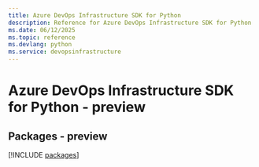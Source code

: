 ```yaml
---
title: Azure DevOps Infrastructure SDK for Python
description: Reference for Azure DevOps Infrastructure SDK for Python
ms.date: 06/12/2025
ms.topic: reference
ms.devlang: python
ms.service: devopsinfrastructure
---
```

# Azure DevOps Infrastructure SDK for Python - preview
## Packages - preview
[!INCLUDE [packages](devops-infrastructure-index.md)]